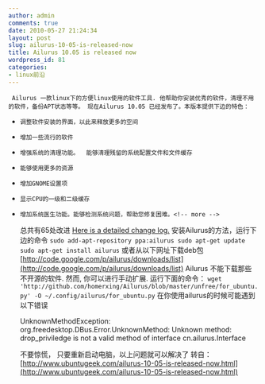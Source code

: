 ```yaml
---
author: admin
comments: true
date: 2010-05-27 21:24:34
layout: post
slug: ailurus-10-05-is-released-now
title: Ailurus 10.05 is released now
wordpress_id: 81
categories:
- linux前沿
---
```


	 Ailurus 一款linux下的方便linux使用的软件工具. 他帮助你安装优秀的软件，清理不用的软件，备份APT状态等等。 现在Ailurus 10.05 已经发布了。本版本提供下边的特色：
	
  * 
		调整软件安装的界面，以此来释放更多的空间
	
  * 
		增加一些流行的软件
	
  * 
		增强系统的清理功能。  能够清理残留的系统配置文件和文件缓存
	
  * 
		能够使用更多的资源
	
  * 
		增加GNOME设置项
	
  * 
		显示CPU的一级和二级缓存
	
  * 
		增加系统医生功能。能够检测系统问题，帮助您修复困难。<!-- more -->

	 总共有65处改进 [Here is a detailed change log.](http://github.com/homerxing/Ailurus/raw/master/ChangeLog) 安装Ailurus的方法，运行下边的命令 `sudo add-apt-repository ppa:ailurus sudo apt-get update sudo apt-get install ailurus` 或者从以下网址下载deb包[http://code.google.com/p/ailurus/downloads/list](http://code.google.com/p/ailurus/downloads/list) Ailurus 不能下载那些不开源的软件. 然而, 你可以进行手动扩展. 运行下面的命令： `wget 'http://github.com/homerxing/Ailurus/blob/master/unfree/for_ubuntu.py' -O ~/.config/ailurus/for_ubuntu.py` 在你使用ailurus的时候可能遇到以下错误
    
    UnknownMethodException: org.freedesktop.DBus.Error.UnknownMethod: Unknown method: drop_priviledge is not a valid method of interface cn.ailurus.Interface

	 不要惊慌， 只要重新启动电脑，以上问题就可以解决了 转自：[http://www.ubuntugeek.com/ailurus-10-05-is-released-now.html](http://www.ubuntugeek.com/ailurus-10-05-is-released-now.html)

